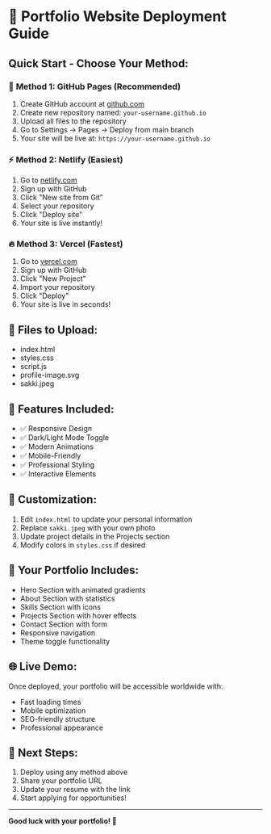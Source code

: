 # 🚀 Portfolio Website Deployment Guide

## Quick Start - Choose Your Method:

### 🌟 **Method 1: GitHub Pages (Recommended)**
1. Create GitHub account at [github.com](https://github.com)
2. Create new repository named: `your-username.github.io`
3. Upload all files to the repository
4. Go to Settings → Pages → Deploy from main branch
5. Your site will be live at: `https://your-username.github.io`

### ⚡ **Method 2: Netlify (Easiest)**
1. Go to [netlify.com](https://netlify.com)
2. Sign up with GitHub
3. Click "New site from Git"
4. Select your repository
5. Click "Deploy site"
6. Your site is live instantly!

### 🔥 **Method 3: Vercel (Fastest)**
1. Go to [vercel.com](https://vercel.com)
2. Sign up with GitHub
3. Click "New Project"
4. Import your repository
5. Click "Deploy"
6. Your site is live in seconds!

## 📁 Files to Upload:
- index.html
- styles.css
- script.js
- profile-image.svg
- sakki.jpeg

## 🎨 Features Included:
- ✅ Responsive Design
- ✅ Dark/Light Mode Toggle
- ✅ Modern Animations
- ✅ Mobile-Friendly
- ✅ Professional Styling
- ✅ Interactive Elements

## 🔧 Customization:
1. Edit `index.html` to update your personal information
2. Replace `sakki.jpeg` with your own photo
3. Update project details in the Projects section
4. Modify colors in `styles.css` if desired

## 📱 Your Portfolio Includes:
- Hero Section with animated gradients
- About Section with statistics
- Skills Section with icons
- Projects Section with hover effects
- Contact Section with form
- Responsive navigation
- Theme toggle functionality

## 🌐 Live Demo:
Once deployed, your portfolio will be accessible worldwide with:
- Fast loading times
- Mobile optimization
- SEO-friendly structure
- Professional appearance

## 🎯 Next Steps:
1. Deploy using any method above
2. Share your portfolio URL
3. Update your resume with the link
4. Start applying for opportunities!

---
**Good luck with your portfolio! 🚀**
